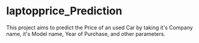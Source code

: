 # laptopprice_Prediction



This project aims to predict the Price of an used Car by taking it's Company name, it's Model name, Year of Purchase, and other parameters.

